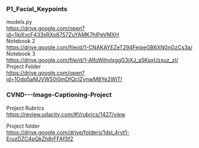 

### P1_Facial_Keypoints

models.py   
https://drive.google.com/open?id=1IpXvcF433sRXo8757ZuYAMK7hlPeVMXH   
Notebook 2    
https://drive.google.com/file/d/1-CNAKAYEZeT294FeipeGB6XN0nGzCs3a/   
Notebook 3    
https://drive.google.com/file/d/1-AlfoWihvIxggG3jXJ_a5KpxUzxuz_zI/   
Project Folder   
https://drive.google.com/open?id=1Odq5aNUVW50j0mDfQcIZynwM8Ye2WITl   


### CVND---Image-Captioning-Project
  
Project Rubrics   
https://review.udacity.com/#!/rubrics/1427/view

Project folder   
https://drive.google.com/drive/folders/1dsI_4ryt1-EruzDZC4pQkZh8rFFAfSf2    
